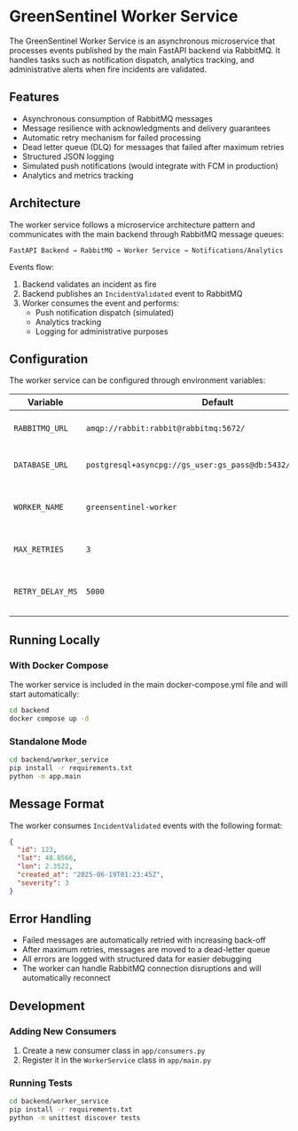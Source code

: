 # GreenSentinel Worker Service

The GreenSentinel Worker Service is an asynchronous microservice that processes events published by the main FastAPI backend via RabbitMQ. It handles tasks such as notification dispatch, analytics tracking, and administrative alerts when fire incidents are validated.

## Features

- Asynchronous consumption of RabbitMQ messages
- Message resilience with acknowledgments and delivery guarantees
- Automatic retry mechanism for failed processing
- Dead letter queue (DLQ) for messages that failed after maximum retries
- Structured JSON logging
- Simulated push notifications (would integrate with FCM in production)
- Analytics and metrics tracking

## Architecture

The worker service follows a microservice architecture pattern and communicates with the main backend through RabbitMQ message queues:

```
FastAPI Backend → RabbitMQ → Worker Service → Notifications/Analytics
```

Events flow:
1. Backend validates an incident as fire
2. Backend publishes an `IncidentValidated` event to RabbitMQ
3. Worker consumes the event and performs:
   - Push notification dispatch (simulated)
   - Analytics tracking
   - Logging for administrative purposes

## Configuration

The worker service can be configured through environment variables:

| Variable | Default | Description |
|----------|---------|-------------|
| `RABBITMQ_URL` | `amqp://rabbit:rabbit@rabbitmq:5672/` | RabbitMQ connection URL |
| `DATABASE_URL` | `postgresql+asyncpg://gs_user:gs_pass@db:5432/greensentinel` | Database connection URL |
| `WORKER_NAME` | `greensentinel-worker` | Worker name for identification in logs |
| `MAX_RETRIES` | `3` | Maximum number of retry attempts |
| `RETRY_DELAY_MS` | `5000` | Delay between retry attempts (milliseconds) |

## Running Locally

### With Docker Compose

The worker service is included in the main docker-compose.yml file and will start automatically:

```bash
cd backend
docker compose up -d
```

### Standalone Mode

```bash
cd backend/worker_service
pip install -r requirements.txt
python -m app.main
```

## Message Format

The worker consumes `IncidentValidated` events with the following format:

```json
{
  "id": 123,
  "lat": 48.8566,
  "lon": 2.3522,
  "created_at": "2025-06-19T01:23:45Z",
  "severity": 3
}
```

## Error Handling

- Failed messages are automatically retried with increasing back-off
- After maximum retries, messages are moved to a dead-letter queue
- All errors are logged with structured data for easier debugging
- The worker can handle RabbitMQ connection disruptions and will automatically reconnect

## Development

### Adding New Consumers

1. Create a new consumer class in `app/consumers.py`
2. Register it in the `WorkerService` class in `app/main.py`

### Running Tests

```bash
cd backend/worker_service
pip install -r requirements.txt
python -m unittest discover tests
```
